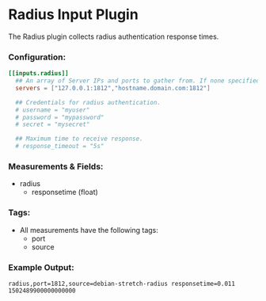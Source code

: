# Radius Input Plugin

The Radius plugin collects radius authentication response times.

### Configuration:

```toml @sample.conf
[[inputs.radius]]
  ## An array of Server IPs and ports to gather from. If none specified, defaults to localhost.
  servers = ["127.0.0.1:1812","hostname.domain.com:1812"]

  ## Credentials for radius authentication.
  # username = "myuser"
  # password = "mypassword"
  # secret = "mysecret"

  ## Maximum time to receive response.
  # response_timeout = "5s"
```

### Measurements & Fields:

- radius
  - responsetime (float)

### Tags:

- All measurements have the following tags:
    - port
    - source

### Example Output:

```
radius,port=1812,source=debian-stretch-radius responsetime=0.011 1502489900000000000
```
